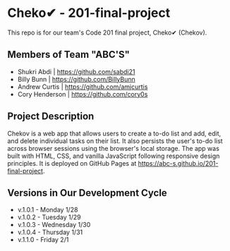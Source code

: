 # Cheko✔ - 201-final-project

This repo is for our team's Code 201 final project, Cheko✔ (Chekov). 

## Members of Team "ABC'S" 
* Shukri Abdi | https://github.com/sabdi21
* Billy Bunn | https://github.com/BillyBunn
* Andrew Curtis | https://github.com/amjcurtis
* Cory Henderson | https://github.com/cory0s

## Project Description

Chekov is a web app that allows users to create a to-do list and add, edit, and delete individual tasks on their list. It also persists the user's to-do list across browser sessions using the browser's local storage. The app was built with HTML, CSS, and vanilla JavaScript following responsive design principles. It is deployed on GitHub Pages at https://abc-s.github.io/201-final-project.

## Versions in Our Development Cycle

* v.1.0.1 - Monday 1/28
* v.1.0.2 - Tuesday 1/29
* v.1.0.3 - Wednesday 1/30
* v.1.0.4 - Thursday 1/31
* v.1.1.0 - Friday 2/1
